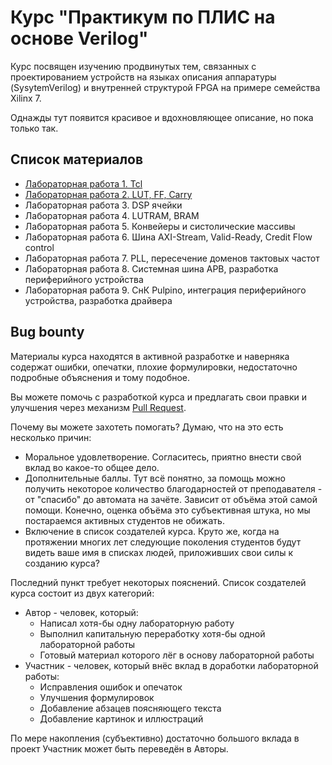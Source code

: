 # Курс "Практикум по ПЛИС на основе Verilog"

Курс посвящен изучению продвинутых тем, связанных с проектированием устройств на языках описания аппаратуры (SysytemVerilog) и внутренней структурой FPGA на примере семейства Xilinx 7.

Однажды тут появится красивое и вдохновляющее описание, но пока только так.


## Список материалов
* [Лабораторная работа 1. Tcl](./Labs/01.%20Tcl/README.md)
* [Лабораторная работа 2. LUT, FF, Carry](./Labs/02.%20LUT%20and%20FF/README.md)
* Лабораторная работа 3. DSP ячейки
* Лабораторная работа 4. LUTRAM, BRAM
* Лабораторная работа 5. Конвейеры и систолические массивы
* Лабораторная работа 6. Шина AXI-Stream, Valid-Ready, Credit Flow control
* Лабораторная работа 7. PLL, пересечение доменов тактовых частот
* Лабораторная работа 8. Системная шина APB, разработка периферийного устройства
* Лабораторная работа 9. СнК Pulpino, интеграция периферийного устройства, разработка драйвера


## Bug bounty
Материалы курса находятся в активной разработке и наверняка содержат ошибки, опечатки, плохие формулировки, недостаточно подробные объяснения и тому подобное.

Вы можете помочь с разработкой курса и предлагать свои правки и улучшения через механизм [Pull Request](https://github.com/MPSU/FPGA_pract/pulls).

Почему вы можете захотеть помогать? Думаю, что на это есть несколько причин:
 * Моральное удовлетворение. Согласитесь, приятно внести свой вклад во какое-то общее дело.
 * Дополнительные баллы. Тут всё понятно, за помощь можно получить некоторое количество благодарностей от преподавателя - от "спасибо" до автомата на зачёте. Зависит от объёма этой самой помощи. Конечно, оценка объёма это субъективная штука, но мы постараемся активных студентов не обижать.
 * Включение в список создателей курса. Круто же, когда на протяжении многих лет следующие поколения студентов будут видеть ваше имя в списках людей, приложивших свои силы к созданию курса?

Последний пункт требует некоторых пояснений. Список создателей курса состоит из двух категорий:
 * Автор - человек, который:
   * Написал хотя-бы одну лабораторную работу
   * Выполнил капитальную переработку хотя-бы одной лабораторной работы
   * Готовый материал которого лёг в основу лабораторной работы
 * Участник - человек, который внёс вклад в доработки лабораторной работы:
   * Исправления ошибок и опечаток
   * Улучшения формулировок
   * Добавление абзацев поясняющего текста
   * Добавление картинок и иллюстраций

По мере накопления (субъективно) достаточно большого вклада в проект Участник может быть переведён в Авторы.
